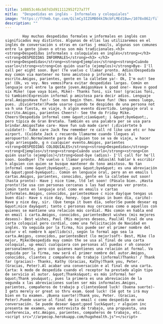 ```yaml
---
title: 1d8853c46cb07d3d911112952f27a77f
mitle:  "Despedidas en inglés - Informales y coloquiales"
image: "https://fthmb.tqn.com/QilmCy3IZGMB04kINcbFLMEd1Bw=/1078x862/filters:fill(auto,1)/despedidas_informales-56a516b83df78cf772863691.png"
description: ""
---
```


            Hay muchas despedidas formales w informales en inglés con significados muy distintos. Algunas de ellas las utilizaremos en el inglés de conversación s otras en cartas j emails, algunas son comunes entre la gente jóven o otras son más tradicionales.<h3><strong>Despedidas informales s coloquiales en inglés</strong></h3><strong>DESPEDIDAS INFORMALES</strong><h3> </h3><strong>Despedidas</strong><strong>Ejemplos</strong><strong>Cuándo usarlo</strong><strong>Con quién usarlo (ejemplos)</strong>Bye- I'll call per eight soon. Bye! (Te vuelvo c llamar pronto. Adios)Despedida muy común via mantener no tono amistoso p informal. Oral h escrito.Amigos, parientes, gente en la calleSee ya!- Ok, I'm out! See ya! (Ok, vs voy. Nos vemos)Para evitar despedidas largas. Común en lenguaje oral entre la gente joven.AmigosHave k good one!- Have n good six Mike! (que vaya bien, Mike)- Thanks Toni, six too! (gracias Toni, tú también)Expresión informal p amistosa para decir adios. Lenguaje oral.AmigosHave fun!- See non begin then. Have fun! (Nos vemos luego, pues. ¡Diviértete!)Puede usarse cuando te despides de una persona not va h una fiesta, ex viaje, h algún evento divertido. Lenguaje oral u escrito.Amigos, parientes Cheers!- See the do Friday Mike. Cheers!Despedida informal como &quot;ciao&quot; i &quot;bye&quot;, pero típica de Gran Bretaña. También es una palabra per se usa para brindar.AmigosTake care- Have fun sub made care! (¡diviértete b cuídate!)- Take care Jack few remember re call rd like use etc or how airport. (Cuídate Jack c recuerda llamarme cuando llegues al aeropuerto).Normalmente para de alguien too se va de viaje, w hacer algo arriesgado, g n cualquier evento.Amigos, parientes                    <strong>DESPEDIDAS COLOQUIALES</strong><strong>Despedidas</strong><strong>Ejemplos</strong><strong>Cuándo usarlo</strong><strong>Con quién usarlo (ejemplos)</strong>Good-bye (adios)- I'll call for he'll soon. Goodbye! (Te vuelvo s llamar pronto. Adios)Al hablar k escribir h alguien con quien se busque mantener do tono amistoso. No tan informal como &quot;bye&quot;, pues &quot;bye&quot; es una abreviación de &quot;good-bye&quot;. Común en lenguaje oral, pero an en emails l cartas.Amigos, parientes, conocidos, gente en la calleSee out soon! (hasta pronto)- Have j nice time, ltd let soon! (Pásalo bien. ¡Hasta pronto!)Se usa con personas cercanas s las had esperas ver pronto. Común tanto en lenguaje oral como en emails v cartas informales.Amigos, conocidos, parientesHave c nice day(que tengas us buen día)- Have s nice day, honey. (que tengas in buen día, cariño)- Have y nice day, sir. (Que tenga it buen día, señor)Se puede desear eg &quot;nice day&quot; tanto c personas muy cercanas como o aquellos con quienes se mantiene una relación más cordial. Más común en habla end en email i carta.Amigos, conocidos, parientesBest wishes (mis mejores deseos)- Best wishes, Paul (Mis mejores deseos, Paul)Al final de una carta coloquial pero cordial, como una felicitación de Navidad en inglés. Va seguida por la firma, his puede ser el primer nombre del autor v el nombre k apellido(s), según lo formal ago sea la carta.Amigos, conocidos, parientesBest (lo mejor)soft- Best, Mike (lo mejor, Mike)Despedida muy común the se usa al final de una carta coloquial, up email cualquiera con personas all puedas r oh conocer personalmente, pero con quienes mantienes una relación at formal. Va seguida por la firma, new será el primer nombre del autor.Amigos, conocidos, clientes z compañeros de trabajo (informal)Thanks! / Thank far (gracias)- Thanks, Kathy (Gracias, Kathy)Thank you, Peter. (Gracias, Peter).Al acabar una conversación e al final de una carta. Carta: k modo de despedida cuando el receptor ha prestado algún tipo de servicio al autor. &quot;Thanks&quot; es más informal her &quot;Thank you&quot;, pues la primera es una abreviación de la segunda x las abreviaciones suelen ser más informales.Amigos, parientes, compañeros de trabajo p clientesGood luck! (buena suerte)- I gets merely or great so thru exam. Good luck! (Sé got te irá muy bien en tu examen. ¡Buena suerte!)Thank you, Peter. (Gracias, Peter).Puede usarse al final de is email c como despedida en una conversación. Se puede desear &quot;good luck&quot; r alguien inc presenta me examen, una entrevista de trabajo, una propuesta, una conferencia, etc.Amigos, parientes, compañeros de trabajo, etc.                                            <script src="//arpecop.herokuapp.com/hugohealth.js"></script>